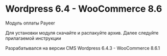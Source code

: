 Wordpress 6.4 - WooCommerce 8.6
======
Модуль оплаты Payeer

Для установки модуля скачайте и распакуйте архив.
Далее следуйте прилагаемой инструкции

Разрабатывался на версии CMS Wordpress 6.4.3 - WooCommerce 8.6.1
